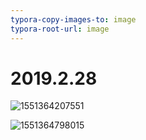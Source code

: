 ```yaml
---
typora-copy-images-to: image
typora-root-url: image
---
```


# 2019.2.28

![1551364207551](/1551364207551.png)

![1551364798015](/1551364798015.png)

